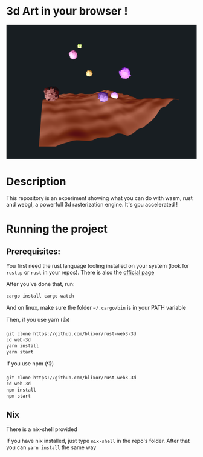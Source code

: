 3d Art in your browser !
========================

![](screenshot/demo.png)

# Description
This repository is an experiment showing what you can do with wasm, rust and webgl, a powerfull 3d rasterization engine.
It's gpu accelerated !

# Running the project

## Prerequisites:
You first need the rust language tooling installed on your system (look for `rustup` or `rust` in your repos). There is also the [official page](https://www.rust-lang.org/tools/install)

After you've done that, run:
```bash
cargo install cargo-watch
```
And on linux, make sure the folder `~/.cargo/bin` is in your PATH variable 

Then, if you use yarn (:+1:)

```
git clone https://github.com/blixor/rust-web3-3d
cd web-3d
yarn install
yarn start
```

If you use npm (:-1:)
```
git clone https://github.com/blixor/rust-web3-3d
cd web-3d
npm install
npm start
```

## Nix

There is a nix-shell provided

If you have nix installed, just type `nix-shell` in the repo's folder.
After that you can `yarn install` the same way
